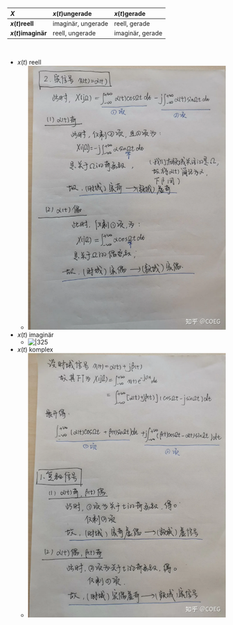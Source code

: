 | $X$                | $x(t)$ungerade     | $x(t)$gerade     |
|:------------------ |:------------------ |:---------------- |
| **$x(t)$reell**    | imaginär, ungerade | reell, gerade    |
| **$x(t)$imaginär** | reell, ungerade    | imaginär, gerade |
<br><div STYLE="page-break-after: always;"></div> 
- $x(t)$ reell
	- ![|325](https://raw.githubusercontent.com/ICH-BIN-HXM/images/main/pictures_Obsidian/Systemtheorie_Fourier-Transformation_Eigenschaften_Herleitung_reell.png) 
- $x(t)$ imaginär 
	-  ![|325](https://raw.githubusercontent.com/ICH-BIN-HXM/images/main/pictures_Obsidian/Systemtheorie_Fourier-Transformation_Eigenschaften_Herleitung_imagin%C3%A4r.png) 
- $x(t)$ komplex 
	- ![|325](https://raw.githubusercontent.com/ICH-BIN-HXM/images/main/pictures_Obsidian/Systemtheorie_Fourier-Transformation_Eigenschaften_Herleitung_komplex.png) 





